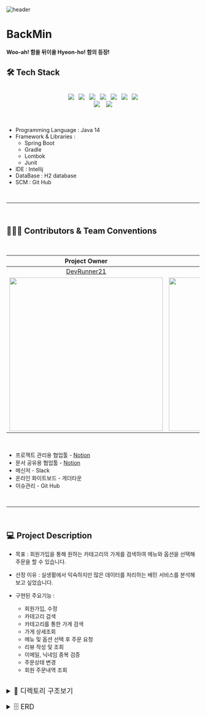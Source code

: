 ![header](https://capsule-render.vercel.app/api?type=Waving&color=auto&height=250&section=header&text=BackMin%20&fontSize=90&animation=blinking&fontAlignY=35&desc=백둥이%20민족%20(현호와%20형제들)&descAlignY=51&descAlign=62)

# BackMin
__Woo-ah! 함을 뒤이을 Hyeon-ho! 함의 등장!__

## 🛠 Tech Stack
</br>
<div align="center">
<img src="https://img.shields.io/badge/Java-007396?style=flat-square&logo=Java&logoColor=ffffff&logoWidth=25"/>&nbsp;&nbsp;
<img src="https://img.shields.io/badge/-JPA-orange?style=flat-square&logoColor=ffffff"/>&nbsp;&nbsp;
<img src="https://img.shields.io/badge/SpringBoot-6DB33F?style=flat-square&logo=SpringBoot&logoColor=ffffff&logoWidth=20"/>&nbsp;&nbsp;
<img src="https://img.shields.io/badge/Gradle-02303A?style=flat-square&logo=Gradle&logoColor=ffffff&logoWidth=25"/>&nbsp;&nbsp;
<img src="https://img.shields.io/badge/Lombok-CC071E?style=flat-square"/>&nbsp;&nbsp;
<img src="https://img.shields.io/badge/Junit-25A162?style=flat-square&logo=JUnit5&logoColor=ffffff&logoWidth=20"/>&nbsp;&nbsp;
<img src="https://img.shields.io/badge/GitHub-181717?style=flat-square&logo=GitHub&logoColor=ffffff&logoWidth=20"/>
</div>
<div align="center">
<img src="https://img.shields.io/badge/pull%20request-92%20open-lightgrey">&nbsp;&nbsp;&nbsp;
<img src="https://img.shields.io/badge/issues-91%20open-lightgrey">
</div>
</br></br>

* Programming Language : Java 14
* Framework & Libraries : 
    * Spring Boot
    * Gradle
    * Lombok
    * Junit
* IDE : Intellij
* DataBase : H2 database
* SCM : Git Hub

</br>

---
</br>

## 👨🏻‍💻 Contributors & Team Conventions
</br>

|Project Owner|Scrum Master|Dveloper|Mentor|
|:---:|:---:|:---:|:---:|
|[DevRunner21](https://github.com/DevRunner21)|[Young-BLUE](https://github.com/Young-BLUE)|[yhh1056](https://github.com/yhh1056)|[WooSungHwan](https://github.com/WooSungHwan)|
|<img src="https://user-images.githubusercontent.com/81351244/140481423-6a286f38-3047-43b4-ab43-8fd39620fdba.JPG" width="400" />|<img src="https://user-images.githubusercontent.com/81351244/140481418-842f52b3-7a6f-44e7-97c6-f1add14cde85.jpeg" width="400" />|<img src="https://user-images.githubusercontent.com/81351244/140481488-5309a3df-8632-4d97-a335-838fc6e43aa5.JPG" width="400" />|<img src="https://user-images.githubusercontent.com/81351244/140481500-3f7bf7d9-993b-4867-a7d7-8c4235cc941c.png" width="400" />|


</br>

 * 프로젝트 관리용 협업툴 - [Notion](https://www.notion.so/backend-devcourse/9a49c9bcb2ee4ad29fb7651bf403653c)
 * 문서 공유용 협업툴 - [Notion](https://www.notion.so/backend-devcourse/9a49c9bcb2ee4ad29fb7651bf403653c)
 * 메신저 - Slack
 * 온라인 화이트보드 - 게더타운
 * 이슈관리 - Git Hub

</br>

---
</br>

## 💻 Project Description

* 목표 : 회원가입을 통해 원하는 카테고리의 가게를 검색하여 메뉴와 옵션을 선택해 주문을 할 수 있습니다.

* 선정 이유 : 실생활에서 익숙하지만 많은 데이터를 처리하는 배민 서비스를 분석해보고 싶었습니다.

* 구현된 주요기능 :
    - 회원가입, 수정
    - 카테고리 검색
    - 카테고리를 통한 가게 검색
    - 가게 상세조회
    - 메뉴 및 옵션 선택 후 주문 요청
    - 리뷰 작성 및 조회
    - 이메일, 닉네임 중복 검증
    - 주문상태 변경
    - 회원 주문내역 조회

</br>

<details>
<summary style="font-size: 18px">📁 디렉토리 구조보기</summary>

```
├── README.md
└── src
    └── docs
    │   └── index.adoc
    └── main
        ├── docs
        │   └── asciidoc
        │       └── index.adoc
        ├── java
        │   └── com
        │       └── backmin
        │           ├── Application.java
        │           ├── DataSettingRunner.java
        │           ├── config
        │           │   ├── exception
        │           │   │   ├── BusinessException.java
        │           │   │   ├── GlobalExceptionHandler.java
        │           │   │   └── StoreNotFoundException.java
        │           │   └── util
        │           │       └── AssertThrow.java
        │           └── domains
        │               ├── common
        │               │   ├── BaseEntity.java
        │               │   ├── dto
        │               │   │   ├── ApiError.java
        │               │   │   ├── ApiResult.java
        │               │   │   └── PageResult.java
        │               │   └── enums
        │               │       └── ErrorInfo.java
        │               ├── member
        │               │   ├── controller
        │               │   │   └── MemberController.java
        │               │   ├── converter
        │               │   │   └── MemberConverter.java
        │               │   ├── domain
        │               │   │   ├── Member.java
        │               │   │   └── MemberRepository.java
        │               │   ├── dto
        │               │   │   ├── request
        │               │   │   │   ├── EmailCheckParam.java
        │               │   │   │   ├── MemberCreateParam.java
        │               │   │   │   ├── MemberUpdateParam.java
        │               │   │   │   └── NicknameCheckParam.java
        │               │   │   └── response
        │               │   │       └── MemberOrderPageResult.java
        │               │   └── service
        │               │       └── MemberService.java
        │               ├── menu
        │               │   ├── converter
        │               │   │   ├── MenuConverter.java
        │               │   │   └── MenuOptionConverter.java
        │               │   ├── domain
        │               │   │   ├── Menu.java
        │               │   │   ├── MenuOption.java
        │               │   │   ├── MenuOptionRepository.java
        │               │   │   └── MenuRepository.java
        │               │   └── dto
        │               │       ├── request
        │               │       │   ├── MenuOptionReadParam.java
        │               │       │   └── MenuReadParam.java
        │               │       └── response
        │               │           ├── MenuAtStoreDetailResult.java
        │               │           ├── MenuAtStoreListResult.java
        │               │           ├── MenuOptionAtStoreDetailResult.java
        │               │           ├── MenuOptionAtStoreListResult.java
        │               │           └── MenuReadResult.java
        │               ├── order
        │               │   ├── controller
        │               │   │   └── OrderController.java
        │               │   ├── converter
        │               │   │   └── OrderConverter.java
        │               │   ├── domain
        │               │   │   ├── Order.java
        │               │   │   ├── OrderMenu.java
        │               │   │   ├── OrderMenuOption.java
        │               │   │   ├── OrderRepository.java
        │               │   │   ├── OrderStatus.java
        │               │   │   └── Payment.java
        │               │   ├── dto
        │               │   │   └── request
        │               │   │       ├── CreateOrderParam.java
        │               │   │       ├── OrderCreateRequest.java
        │               │   │       ├── UpdateOrderStatusParam.java
        │               │   │       └── UpdateOrderStatusRequest.java
        │               │   └── service
        │               │       └── OrderService.java
        │               ├── review
        │               │   ├── controller
        │               │   │   └── ReviewController.java
        │               │   ├── converter
        │               │   │   └── ReviewConverter.java
        │               │   ├── domain
        │               │   │   ├── Review.java
        │               │   │   ├── ReviewRepository.java
        │               │   │   └── dto
        │               │   │       ├── request
        │               │   │       │   └── ReviewCreateParam.java
        │               │   │       └── response
        │               │   │           └── ReviewResult.java
        │               │   └── service
        │               │       └── ReviewService.java
        │               └── store
        │                   ├── controller
        │                   │   ├── CategoryController.java
        │                   │   └── StoreController.java
        │                   ├── converter
        │                   │   ├── CategoryConverter.java
        │                   │   └── StoreConverter.java
        │                   ├── domain
        │                   │   ├── Category.java
        │                   │   ├── CategoryRepository.java
        │                   │   ├── Store.java
        │                   │   └── StoreRepository.java
        │                   ├── dto
        │                   │   └── response
        │                   │       ├── CategoriesReadResult.java
        │                   │       ├── CategoryAtListResult.java
        │                   │       ├── DetailStoreReadResult.java
        │                   │       ├── StoreAtDetailResult.java
        │                   │       └── StoreAtListResult.java
        │                   └── service
        │                       ├── CategoryService.java
        │                       └── StoreService.java
        └── resources
            └── application.yml
```
</details>

</br>

<details>
<summary style="font-size: 18px">🗄 ERD</summary>
<img src="https://user-images.githubusercontent.com/81351244/140477261-1e41c678-824a-4939-8214-66dd4c8c1af8.jpeg">
</details>

